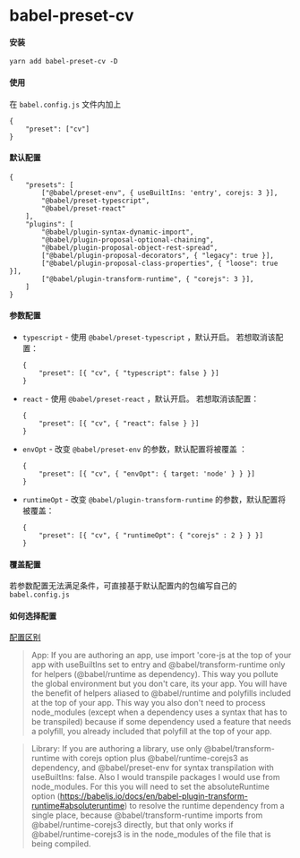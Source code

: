 # babel-preset-cv

#### 安装

```
yarn add babel-preset-cv -D
```

#### 使用
在 `babel.config.js` 文件内加上

```
{
	"preset": ["cv"]
}
```

#### 默认配置

```
{
	"presets": [
		["@babel/preset-env", { useBuiltIns: 'entry', corejs: 3 }],
		"@babel/preset-typescript",
		"@babel/preset-react"
	],
	"plugins": [
		"@babel/plugin-syntax-dynamic-import",
		"@babel/plugin-proposal-optional-chaining",
		"@babel/plugin-proposal-object-rest-spread",
		["@babel/plugin-proposal-decorators", { "legacy": true }],
		["@babel/plugin-proposal-class-properties", { "loose": true }],
		["@babel/plugin-transform-runtime", { "corejs": 3 }],
	]
}
```

#### 参数配置

* `typescript` - 使用 `@babel/preset-typescript` ，默认开启。 若想取消该配置：
	```
	{
		"preset": [{ "cv", { "typescript": false } }]
	}
	```

* `react` - 使用 `@babel/preset-react` ，默认开启。 若想取消该配置：
	```
	{
		"preset": [{ "cv", { "react": false } }]
	}
	```

* `envOpt` - 改变 `@babel/preset-env` 的参数，默认配置将被覆盖 ：
	```
	{
		"preset": [{ "cv", { "envOpt": { target: 'node' } } }]
	}
	```

* `runtimeOpt` - 改变 `@babel/plugin-transform-runtime` 的参数，默认配置将被覆盖：
	```
	{
		"preset": [{ "cv", { "runtimeOpt": { "corejs" : 2 } } }]
	}
	```

#### 覆盖配置
若参数配置无法满足条件，可直接基于默认配置内的包编写自己的 `babel.config.js`


#### 如何选择配置

[配置区别](https://www.jmarkoski.com/understanding-babel-preset-env-and-transform-runtime)

> App: If you are authoring an app, use import 'core-js at the top of your app with useBuiltIns set to entry and @babel/transform-runtime only for helpers (@babel/runtime as dependency). This way you pollute the global environment but you don't care, its your app. You will have the benefit of helpers aliased to @babel/runtime and polyfills included at the top of your app. This way you also don't need to process node_modules (except when a dependency uses a syntax that has to be transpiled) because if some dependency used a feature that needs a polyfill, you already included that polyfill at the top of your app.

> Library: If you are authoring a library, use only @babel/transform-runtime with corejs option plus @babel/runtime-corejs3 as dependency, and @babel/preset-env for syntax transpilation with useBuiltIns: false. Also I would transpile packages I would use from node_modules. For this you will need to set the absoluteRuntime option (https://babeljs.io/docs/en/babel-plugin-transform-runtime#absoluteruntime) to resolve the runtime dependency from a single place, because @babel/transform-runtime imports from @babel/runtime-corejs3 directly, but that only works if @babel/runtime-corejs3 is in the node_modules of the file that is being compiled.


